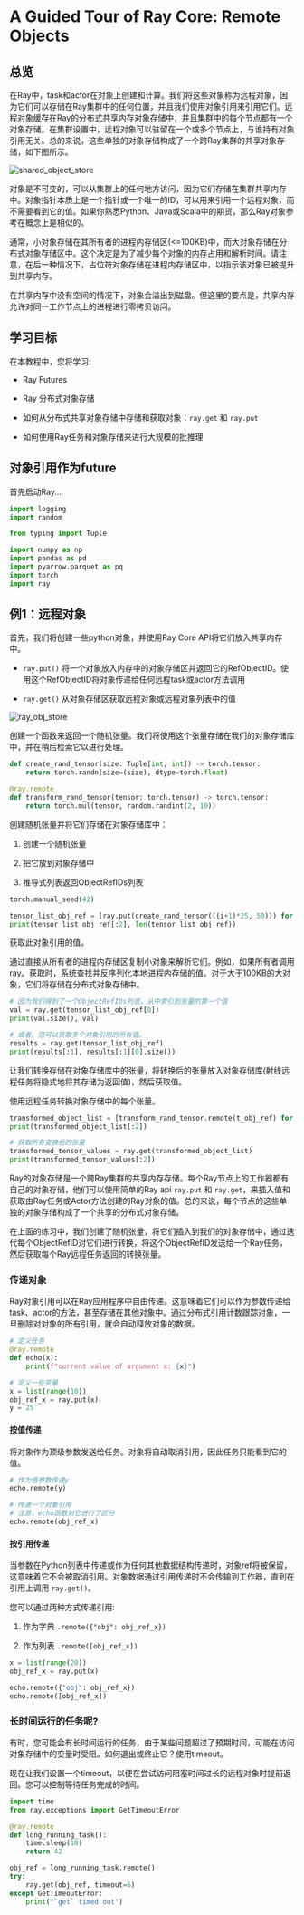 # A Guided Tour of Ray Core: Remote Objects

## 总览

在Ray中，task和actor在对象上创建和计算。我们将这些对象称为远程对象，因为它们可以存储在Ray集群中的任何位置，并且我们使用对象引用来引用它们。远程对象缓存在Ray的分布式共享内存对象存储中，并且集群中的每个节点都有一个对象存储。在集群设置中，远程对象可以驻留在一个或多个节点上，与谁持有对象引用无关。总的来说，这些单独的对象存储构成了一个跨Ray集群的共享对象存储，如下图所示。

![shared_object_store](./assets/ray_shared_object_store.png)

对象是不可变的，可以从集群上的任何地方访问，因为它们存储在集群共享内存中。对象指针本质上是一个指针或一个唯一的ID，可以用来引用一个远程对象，而不需要看到它的值。如果你熟悉Python、Java或Scala中的期货，那么Ray对象参考在概念上是相似的。

通常，小对象存储在其所有者的进程内存储区(<=100KB)中，而大对象存储在分布式对象存储区中。这个决定是为了减少每个对象的内存占用和解析时间。请注意，在后一种情况下，占位符对象存储在进程内存储区中，以指示该对象已被提升到共享内存。

在共享内存中没有空间的情况下，对象会溢出到磁盘。但这里的要点是，共享内存允许对同一工作节点上的进程进行零拷贝访问。

## 学习目标

在本教程中，您将学习:

- Ray Futures

- Ray 分布式对象存储

- 如何从分布式共享对象存储中存储和获取对象：`ray.get` 和 `ray.put`

- 如何使用Ray任务和对象存储来进行大规模的批推理

## 对象引用作为future

首先启动Ray…

``` python
import logging
import random

from typing import Tuple

import numpy as np
import pandas as pd
import pyarrow.parquet as pq
import torch
import ray
```

## 例1：远程对象

首先，我们将创建一些python对象，并使用Ray Core API将它们放入共享内存中。

- `ray.put()` 将一个对象放入内存中的对象存储区并返回它的RefObjectID。使用这个RefObjectID将对象传递给任何远程task或actor方法调用

- `ray.get()` 从对象存储区获取远程对象或远程对象列表中的值

![ray_obj_store](./assets/ray_obj_store.png)

创建一个函数来返回一个随机张量。我们将使用这个张量存储在我们的对象存储库中，并在稍后检索它以进行处理。

``` python
def create_rand_tensor(size: Tuple[int, int]) -> torch.tensor:
    return torch.randn(size=(size), dtype=torch.float)

@ray.remote
def transform_rand_tensor(tensor: torch.tensor) -> torch.tensor:
    return torch.mul(tensor, random.randint(2, 10))
```

创建随机张量并将它们存储在对象存储库中：

1. 创建一个随机张量

2. 把它放到对象存储中

3. 推导式列表返回ObjectRefIDs列表

``` python
torch.manual_seed(42)

tensor_list_obj_ref = [ray.put(create_rand_tensor(((i+1)*25, 50))) for i in range(100)]
print(tensor_list_obj_ref[:2], len(tensor_list_obj_ref))
```

获取此对象引用的值。

通过直接从所有者的进程内存储区复制小对象来解析它们。例如，如果所有者调用ray。获取时，系统查找并反序列化本地进程内存储的值。对于大于100KB的大对象，它们将存储在分布式对象存储中。

``` python
# 因为我们得到了一个ObjectRefIDs列表，从中索引到张量的第一个值
val = ray.get(tensor_list_obj_ref[0])
print(val.size(), val)

# 或者，您可以获取多个对象引用的所有值。
results = ray.get(tensor_list_obj_ref)
print(results[:1], results[:1][0].size())
```

让我们转换存储在对象存储库中的张量，将转换后的张量放入对象存储库(射线远程任务将隐式地将其存储为返回值)，然后获取值。

使用远程任务转换对象存储中的每个张量。

``` python
transformed_object_list = [transform_rand_tensor.remote(t_obj_ref) for t_obj_ref in tensor_list_obj_ref]
print(transformed_object_list[:2])

# 获取所有变换后的张量
transformed_tensor_values = ray.get(transformed_object_list)
print(transformed_tensor_values[:2])
```

Ray的对象存储是一个跨Ray集群的共享内存存储。每个Ray节点上的工作器都有自己的对象存储，他们可以使用简单的Ray api `ray.put` 和 `ray.get`，来插入值和获取由Ray任务或Actor方法创建的Ray对象的值。总的来说，每个节点的这些单独的对象存储构成了一个共享的分布式对象存储。

在上面的练习中，我们创建了随机张量，将它们插入到我们的对象存储中，通过迭代每个ObjectRefID对它们进行转换，将这个ObjectRefID发送给一个Ray任务，然后获取每个Ray远程任务返回的转换张量。

### 传递对象

Ray对象引用可以在Ray应用程序中自由传递。这意味着它们可以作为参数传递给task、actor的方法，甚至存储在其他对象中。通过分布式引用计数跟踪对象，一旦删除对对象的所有引用，就会自动释放对象的数据。

``` python
# 定义任务
@ray.remote
def echo(x):
    print(f"current value of argument x: {x}")

# 定义一些变量
x = list(range(10))
obj_ref_x = ray.put(x)
y = 25
```

#### 按值传递

将对象作为顶级参数发送给任务。对象将自动取消引用，因此任务只能看到它的值。

``` python
# 作为值参数传递y
echo.remote(y)

# 传递一个对象引用
# 注意，echo函数对它进行了区分
echo.remote(obj_ref_x)
```

#### 按引用传递

当参数在Python列表中传递或作为任何其他数据结构传递时，对象ref将被保留，这意味着它不会被取消引用。对象数据通过引用传递时不会传输到工作器，直到在引用上调用 `ray.get()`。

您可以通过两种方式传递引用:

1. 作为字典 `.remote({"obj": obj_ref_x})`

2. 作为列表 `.remote([obj_ref_x])`

``` python
x = list(range(20))
obj_ref_x = ray.put(x)

echo.remote({"obj": obj_ref_x})
echo.remote([obj_ref_x])
```

### 长时间运行的任务呢?

有时，您可能会有长时间运行的任务，由于某些问题超过了预期时间，可能在访问对象存储中的变量时受阻。如何退出或终止它？使用timeout。

现在让我们设置一个timeout，以便在尝试访问阻塞时间过长的远程对象时提前返回。您可以控制等待任务完成的时间。

``` python
import time
from ray.exceptions import GetTimeoutError

@ray.remote
def long_running_task():
    time.sleep(10)
    return 42

obj_ref = long_running_task.remote()
try:
    ray.get(obj_ref, timeout=6)
except GetTimeoutError:
    print("`get` timed out")
```

## 
